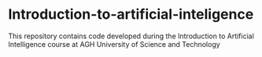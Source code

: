 # Introduction-to-artificial-inteligence
This repository contains code developed during the Introduction to Artificial Intelligence course at AGH University of Science and Technology

